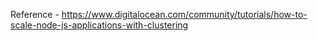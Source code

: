 Reference - https://www.digitalocean.com/community/tutorials/how-to-scale-node-js-applications-with-clustering